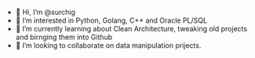 - 👋 Hi, I’m @surchig
- 👀 I’m interested in Python, Golang, C++ and Oracle PL/SQL
- 🌱 I’m currently learning about Clean Architecture, tweaking old projects and birnging them into Github
- 💞️ I’m looking to collaborate on data manipulation prijects.

<!---
surchig/surchig is a ✨ special ✨ repository because its `README.md` (this file) appears on your GitHub profile.
You can click the Preview link to take a look at your changes.
--->

